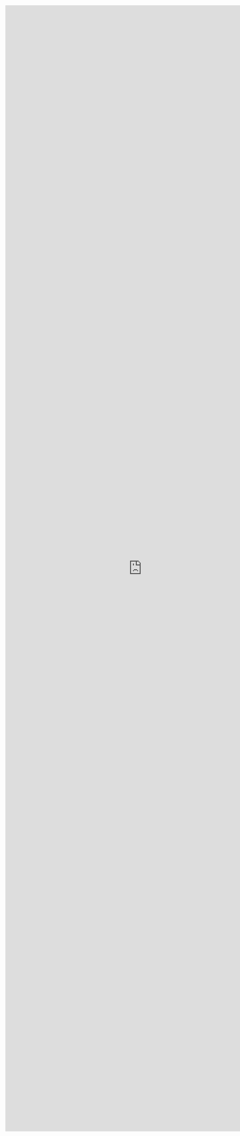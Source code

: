 <iframe 
src="https://onedrive.live.com/embed?cid=372BD99A8BED9E81&resid=372BD99A8BED9E81%2111394&authkey=AByA8slMbjd-xDU&em=2" 
width=850
height=90% 
frameborder=0 
allowfullscreen>
</iframe>
